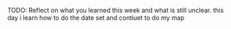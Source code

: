 TODO: Reflect on what you learned this week and what is still unclear.
this day i learn how to do the date set and contiuet to do my map